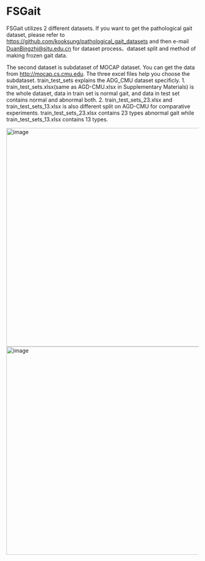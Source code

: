 # FSGait

FSGait utilizes 2 different datasets. If you want to get the pathological gait dataset, please refer to https://github.com/kooksung/pathological_gait_datasets and then e-mail DuanBingzhi@sjtu.edu.cn for dataset process、dataset split and method of making frozen gait data.

The second dataset is subdataset of MOCAP dataset. You can get the data from http://mocap.cs.cmu.edu. The three excel files help you choose the subdataset.
train_test_sets explains the ADG_CMU dataset specificly. 1. train_test_sets.xlsx(same as AGD-CMU.xlsx in Supplementary Materials) is the whole dataset, data in train set is normal gait, and data in test set contains normal and abnormal both. 2. train_test_sets_23.xlsx and train_test_sets_13.xlsx is also different split on AGD-CMU for comparative experiments. train_test_sets_23.xlsx contains 23 types abnormal gait while train_test_sets_13.xlsx contains 13 types.


<img width="571" alt="image" src="https://github.com/user-attachments/assets/21276308-5e66-4098-866d-de8cf870281f">



<img width="544" alt="image" src="https://github.com/user-attachments/assets/d93f22ec-5501-402e-a11d-bfe8d7ae32e0">
